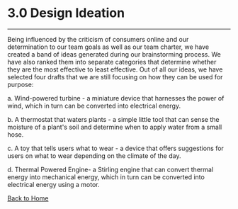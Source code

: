 # 3.0 Design Ideation
---
Being influenced by the criticism of consumers online and our determination to our team goals as well as our team charter, we have created a band of ideas generated during our brainstorming process. We have also ranked them into separate categories that determine whether they are the most effective to least effective. Out of all our ideas, we have selected four drafts that we are still focusing on how they can be used for purpose: 

a. Wind-powered turbine - a miniature device that harnesses the power of wind, which in turn can be converted into electrical energy.

b. A thermostat that waters plants - a simple little tool that can sense the moisture of a plant's soil and determine when to apply water from a small hose.

c. A toy that tells users what to wear - a device that offers suggestions for users on what to wear depending on the climate of the day.

d. Thermal Powered Engine- a Stirling engine that can convert thermal energy into mechanical energy, which in turn can be converted into electrical energy using a motor.


[Back to Home](README.md)
